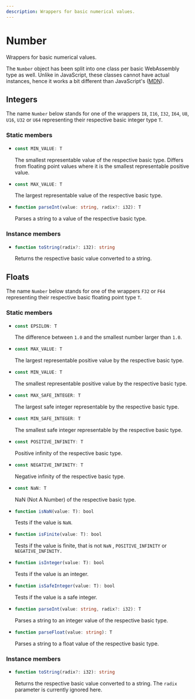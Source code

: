 ```yaml
---
description: Wrappers for basic numerical values.
---
```


# Number

Wrappers for basic numerical values.

The `Number` object has been split into one class per basic WebAssembly type as well. Unlike in JavaScript, these classes cannot have actual instances, hence it works a bit different than JavaScript's \([MDN](https://developer.mozilla.org/en-US/docs/Web/JavaScript/Reference/Global_Objects/Number)\).

## Integers

The name `Number` below stands for one of the wrappers `I8`, `I16`, `I32`, `I64`, `U8`, `U16`, `U32` or `U64` representing their respective basic integer type `T`.

### Static members

* ```ts
  const MIN_VALUE: T
  ```
  The smallest representable value of the respective basic type. Differs from floating point values where it is the smallest representable positive value.

* ```ts
  const MAX_VALUE: T
  ```
  The largest representable value of the respective basic type.

* ```ts
  function parseInt(value: string, radix?: i32): T
  ```
  Parses a string to a value of the respective basic type.

### Instance members

* ```ts
  function toString(radix?: i32): string
  ```
  Returns the respective basic value converted to a string.

## Floats

The name `Number` below stands for one of the wrappers `F32` or `F64` representing their respective basic floating point type `T`.

### Static members

* ```ts
  const EPSILON: T
  ```
  The difference between `1.0` and the smallest number larger than `1.0`.

* ```ts
  const MAX_VALUE: T
  ```
  The largest representable positive value by the respective basic type.

* ```ts
  const MIN_VALUE: T
  ```
  The smallest representable positive value by the respective basic type.

* ```ts
  const MAX_SAFE_INTEGER: T
  ```
  The largest safe integer representable by the respective basic type.

* ```ts
  const MIN_SAFE_INTEGER: T
  ```
  The smallest safe integer representable by the respective basic type.

* ```ts
  const POSITIVE_INFINITY: T
  ```
  Positive infinity of the respective basic type.

* ```ts
  const NEGATIVE_INFINITY: T
  ```
  Negative infinity of the respective basic type.

* ```ts
  const NaN: T
  ```
  NaN \(Not A Number\) of the respective basic type.

* ```ts
  function isNaN(value: T): bool
  ```
  Tests if the value is `NaN`.

* ```ts
  function isFinite(value: T): bool
  ```
  Tests if the value is finite, that is not `NaN` , `POSITIVE_INFINITY` or `NEGATIVE_INFINITY.`

* ```ts
  function isInteger(value: T): bool
  ```
  Tests if the value is an integer.

* ```ts
  function isSafeInteger(value: T): bool
  ```
  Tests if the value is a safe integer.

* ```ts
  function parseInt(value: string, radix?: i32): T
  ```
  Parses a string to an integer value of the respective basic type.

* ```ts
  function parseFloat(value: string): T
  ```
  Parses a string to a float value of the respective basic type.

### Instance members

* ```ts
  function toString(radix?: i32): string
  ```
  Returns the respective basic value converted to a string. The `radix` parameter is currently ignored here.
